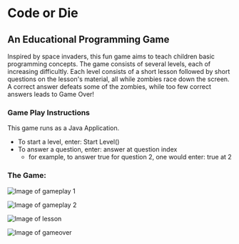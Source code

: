 # Code or Die

## An Educational Programming Game

Inspired by space invaders, this fun game aims to teach children basic programming concepts. The game consists of several levels, each of increasing difficultly. Each level consists of a short lesson followed by short questions on the lesson's material, all while zombies race down the screen. A correct answer defeats some of the zombies, while too few correct answers leads to Game Over!



### Game Play Instructions
This game runs as a Java Application. 
* To start a level, enter: Start Level()
* To answer a question, enter: answer at question index
    * for example, to answer true for question 2, one would enter: true at 2

### The Game:

![Image of gameplay 1](https://github.com/g4laura/project-team10/blob/master/screenshot1.png)

![Image of gameplay 2](https://github.com/g4laura/project-team10/blob/master/screenshot2.png)

![Image of lesson](https://github.com/g4laura/project-team10/blob/master/screenshot3.png)

![Image of gameover](https://github.com/g4laura/project-team10/blob/master/screenshot4.png)
